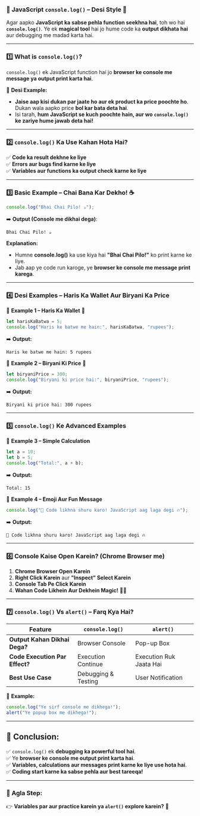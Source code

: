 ### **📌 JavaScript `console.log()` – Desi Style** 🚀  

Agar aapko **JavaScript ka sabse pehla function seekhna hai**, toh wo hai **`console.log()`**. Ye ek **magical tool** hai jo hume code ka **output dikhata hai** aur debugging me madad karta hai.  

---

### **1️⃣ What is `console.log()`?**  
`console.log()` ek JavaScript function hai jo **browser ke console me message ya output print karta hai**.  

📌 **Desi Example:**  
- **Jaise aap kisi dukan par jaate ho aur ek product ka price poochte ho**. Dukan wala aapko price **bol kar bata deta hai**.  
- Isi tarah, **hum JavaScript se kuch poochte hain, aur wo `console.log()` ke zariye hume jawab deta hai!**  

---

### **2️⃣ `console.log()` Ka Use Kahan Hota Hai?**  
✅ **Code ka result dekhne ke liye**  
✅ **Errors aur bugs find karne ke liye**  
✅ **Variables aur functions ka output check karne ke liye**  

---

### **3️⃣ Basic Example – Chai Bana Kar Dekho!** ☕  

```javascript
console.log("Bhai Chai Pilo! ☕");
```

➡️ **Output (Console me dikhai dega)**:  
```
Bhai Chai Pilo! ☕
```

**Explanation:**  
- Humne **console.log()** ka use kiya hai **"Bhai Chai Pilo!"** ko print karne ke liye.  
- Jab aap ye code run karoge, ye **browser ke console me message print karega**.  

---

### **4️⃣ Desi Examples – Haris Ka Wallet Aur Biryani Ka Price**  

📌 **Example 1 – Haris Ka Wallet** 💸  

```javascript
let harisKaBatwa = 5;  
console.log("Haris ke batwe me hain:", harisKaBatwa, "rupees");
```

➡️ **Output:**  
```
Haris ke batwe me hain: 5 rupees
```

📌 **Example 2 – Biryani Ki Price** 🍛  

```javascript
let biryaniPrice = 300;
console.log("Biryani ki price hai:", biryaniPrice, "rupees");
```

➡️ **Output:**  
```
Biryani ki price hai: 300 rupees
```

---

### **5️⃣ `console.log()` Ke Advanced Examples**  

📌 **Example 3 – Simple Calculation**  

```javascript
let a = 10;
let b = 5;
console.log("Total:", a + b);
```

➡️ **Output:**  
```
Total: 15
```

📌 **Example 4 – Emoji Aur Fun Message**  

```javascript
console.log("🚀 Code likhna shuru karo! JavaScript aag laga degi 🔥");
```

➡️ **Output:**  
```
🚀 Code likhna shuru karo! JavaScript aag laga degi 🔥
```

---

### **6️⃣ Console Kaise Open Karein? (Chrome Browser me)**
1. **Chrome Browser Open Karein**  
2. **Right Click Karein** aur **"Inspect" Select Karein**  
3. **Console Tab Pe Click Karein**  
4. **Wahan Code Likhein Aur Dekhein Magic!** 🎩✨  

---

### **7️⃣ `console.log()` Vs `alert()` – Farq Kya Hai?**  
| Feature        | `console.log()` | `alert()` |
|---------------|---------------|---------|
| **Output Kahan Dikhai Dega?** | Browser Console | Pop-up Box |
| **Code Execution Par Effect?** | Execution Continue | Execution Ruk Jaata Hai |
| **Best Use Case** | Debugging & Testing | User Notification |

📌 **Example:**  
```javascript
console.log("Ye sirf console me dikhega!");
alert("Ye popup box me dikhega!");
```

---

## **📌 Conclusion:**  
✅ `console.log()` ek **debugging ka powerful tool hai**.  
✅ Ye **browser ke console me output print karta hai**.  
✅ **Variables, calculations aur messages print karne ke liye use hota hai**.  
✅ **Coding start karne ka sabse pehla aur best tareeqa!**  

---

### **🎯 Agla Step:**  
👉 **Variables par aur practice karein ya `alert()` explore karein?** 🚀

